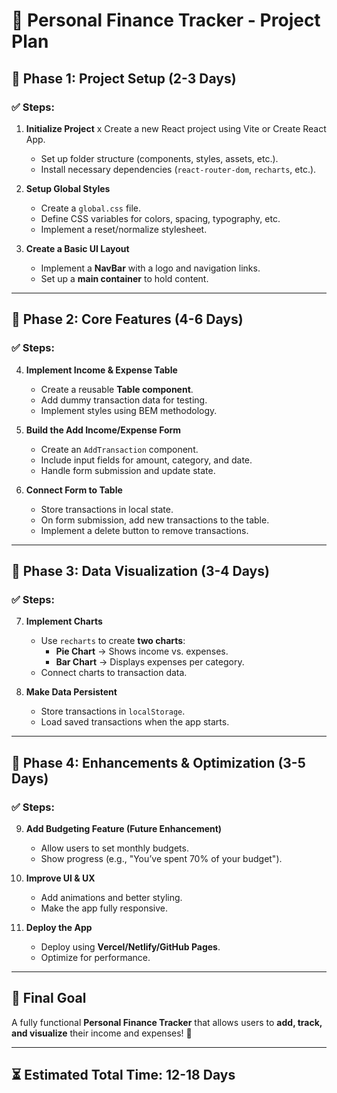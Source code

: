 # 🚀 Personal Finance Tracker - Project Plan

## 📌 Phase 1: Project Setup (2-3 Days)
### ✅ Steps:
1. **Initialize Project**
   x Create a new React project using Vite or Create React App.
   - Set up folder structure (components, styles, assets, etc.).
   - Install necessary dependencies (`react-router-dom`, `recharts`, etc.).
   
2. **Setup Global Styles**
   - Create a `global.css` file.
   - Define CSS variables for colors, spacing, typography, etc.
   - Implement a reset/normalize stylesheet.

3. **Create a Basic UI Layout**
   - Implement a **NavBar** with a logo and navigation links.
   - Set up a **main container** to hold content.

---

## 📌 Phase 2: Core Features (4-6 Days)
### ✅ Steps:
4. **Implement Income & Expense Table**
   - Create a reusable **Table component**.
   - Add dummy transaction data for testing.
   - Implement styles using BEM methodology.

5. **Build the Add Income/Expense Form**
   - Create an `AddTransaction` component.
   - Include input fields for amount, category, and date.
   - Handle form submission and update state.

6. **Connect Form to Table**
   - Store transactions in local state.
   - On form submission, add new transactions to the table.
   - Implement a delete button to remove transactions.

---

## 📌 Phase 3: Data Visualization (3-4 Days)
### ✅ Steps:
7. **Implement Charts**
   - Use `recharts` to create **two charts**:
     - **Pie Chart** → Shows income vs. expenses.
     - **Bar Chart** → Displays expenses per category.
   - Connect charts to transaction data.

8. **Make Data Persistent**
   - Store transactions in `localStorage`.
   - Load saved transactions when the app starts.

---

## 📌 Phase 4: Enhancements & Optimization (3-5 Days)
### ✅ Steps:
9. **Add Budgeting Feature (Future Enhancement)**
   - Allow users to set monthly budgets.
   - Show progress (e.g., "You’ve spent 70% of your budget").

10. **Improve UI & UX**
    - Add animations and better styling.
    - Make the app fully responsive.

11. **Deploy the App**
    - Deploy using **Vercel/Netlify/GitHub Pages**.
    - Optimize for performance.

---

## 🎯 Final Goal
A fully functional **Personal Finance Tracker** that allows users to **add, track, and visualize** their income and expenses! 🚀

---

## ⏳ Estimated Total Time: 12-18 Days
